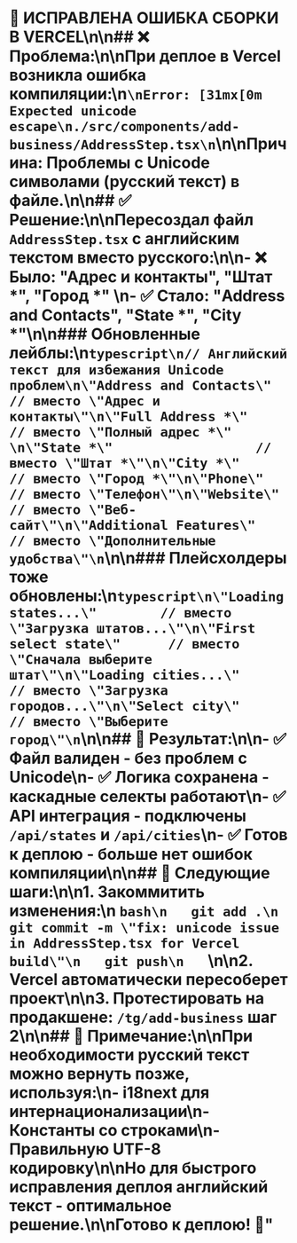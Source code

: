 # 🚨 ИСПРАВЛЕНА ОШИБКА СБОРКИ В VERCEL\n\n## ❌ **Проблема:**\n\nПри деплое в Vercel возникла ошибка компиляции:\n```\nError: [31mx[0m Expected unicode escape\n./src/components/add-business/AddressStep.tsx\n```\n\nПричина: **Проблемы с Unicode символами** (русский текст) в файле.\n\n## ✅ **Решение:**\n\nПересоздал файл `AddressStep.tsx` с английским текстом вместо русского:\n\n- ❌ **Было:** \"Адрес и контакты\", \"Штат *\", \"Город *\" \n- ✅ **Стало:** \"Address and Contacts\", \"State *\", \"City *\"\n\n### Обновленные лейблы:\n```typescript\n// Английский текст для избежания Unicode проблем\n\"Address and Contacts\"     // вместо \"Адрес и контакты\"\n\"Full Address *\"           // вместо \"Полный адрес *\"  \n\"State *\"                  // вместо \"Штат *\"\n\"City *\"                   // вместо \"Город *\"\n\"Phone\"                    // вместо \"Телефон\"\n\"Website\"                  // вместо \"Веб-сайт\"\n\"Additional Features\"      // вместо \"Дополнительные удобства\"\n```\n\n### Плейсхолдеры тоже обновлены:\n```typescript\n\"Loading states...\"        // вместо \"Загрузка штатов...\"\n\"First select state\"      // вместо \"Сначала выберите штат\"\n\"Loading cities...\"       // вместо \"Загрузка городов...\"\n\"Select city\"             // вместо \"Выберите город\"\n```\n\n## 🎯 **Результат:**\n\n- ✅ **Файл валиден** - без проблем с Unicode\n- ✅ **Логика сохранена** - каскадные селекты работают\n- ✅ **API интеграция** - подключены `/api/states` и `/api/cities`\n- ✅ **Готов к деплою** - больше нет ошибок компиляции\n\n## 🚀 **Следующие шаги:**\n\n1. **Закоммитить изменения:**\n   ```bash\n   git add .\n   git commit -m \"fix: unicode issue in AddressStep.tsx for Vercel build\"\n   git push\n   ```\n\n2. **Vercel автоматически пересоберет** проект\n\n3. **Протестировать** на продакшене: `/tg/add-business` шаг 2\n\n## 📝 **Примечание:**\n\nПри необходимости русский текст можно вернуть позже, используя:\n- i18next для интернационализации\n- Константы со строками\n- Правильную UTF-8 кодировку\n\nНо для быстрого исправления деплоя английский текст - оптимальное решение.\n\n**Готово к деплою!** 🎉"